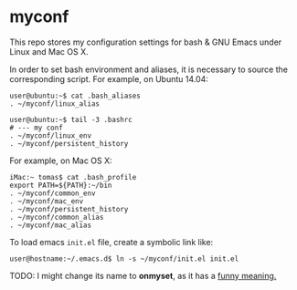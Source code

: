 # myconf
This repo stores my configuration settings for bash & GNU Emacs under Linux and Mac OS X.

In order to set bash environment and aliases, it is necessary to source the corresponding script.
For example, on Ubuntu 14.04:

    user@ubuntu:~$ cat .bash_aliases
    . ~/myconf/linux_alias

    user@ubuntu:~$ tail -3 .bashrc
    # --- my conf
    . ~/myconf/linux_env
    . ~/myconf/persistent_history

For example, on Mac OS X:

    iMac:~ tomas$ cat .bash_profile
    export PATH=${PATH}:~/bin
    . ~/myconf/common_env
    . ~/myconf/mac_env
    . ~/myconf/persistent_history
    . ~/myconf/common_alias
    . ~/myconf/mac_alias

To load emacs `init.el` file, create a symbolic link like:

    user@hostname:~/.emacs.d$ ln -s ~/myconf/init.el init.el

TODO: I might change its name to **onmyset**, as it has a [funny meaning.](http://es.urbandictionary.com/define.php?term=On+My+Set)
